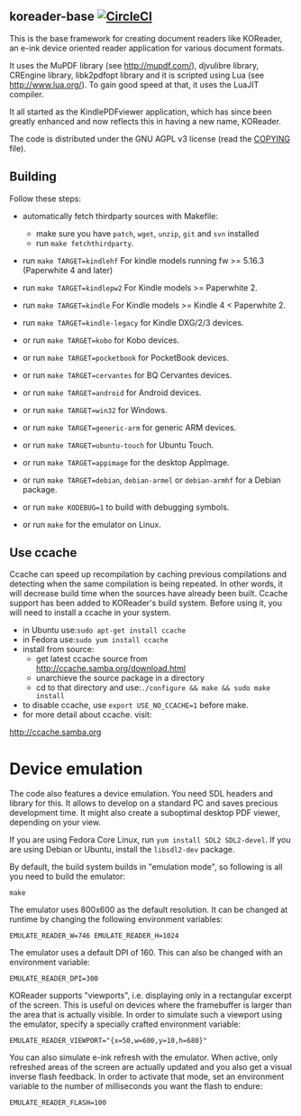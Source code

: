 ## koreader-base [![CircleCI](https://circleci.com/gh/koreader/koreader-base.svg?style=svg)](https://circleci.com/gh/koreader/koreader-base)

This is the base framework for creating document readers like KOReader,
an e-ink device oriented reader application for various document formats.

It uses the MuPDF library (see http://mupdf.com/), djvulibre library,
CREngine library, libk2pdfopt library and it is scripted using Lua (see
http://www.lua.org/). To gain good speed at that, it uses the LuaJIT compiler.

It all started as the KindlePDFviewer application, which has since been
greatly enhanced and now reflects this in having a new name, KOReader.

The code is distributed under the GNU AGPL v3 license (read the [COPYING](COPYING) file).

## Building

Follow these steps:

* automatically fetch thirdparty sources with Makefile:
  * make sure you have `patch`, `wget`, `unzip`, `git` and `svn` installed
  * run `make fetchthirdparty`.
* run `make TARGET=kindlehf` For kindle models running fw >= 5.16.3 (Paperwhite 4 and later)

* run `make TARGET=kindlepw2` For Kindle models >= Paperwhite 2.

* run `make TARGET=kindle` For Kindle models >= Kindle 4 < Paperwhite 2.

* run `make TARGET=kindle-legacy` for Kindle DXG/2/3 devices.

* or run `make TARGET=kobo` for Kobo devices.

* or run `make TARGET=pocketbook` for PocketBook devices.

* or run `make TARGET=cervantes` for BQ Cervantes devices.

* or run `make TARGET=android` for Android devices.

* or run `make TARGET=win32` for Windows.

* or run `make TARGET=generic-arm` for generic ARM devices.

* or run `make TARGET=ubuntu-touch` for Ubuntu Touch.

* or run `make TARGET=appimage` for the desktop AppImage.

* or run `make TARGET=debian`, `debian-armel` or `debian-armhf` for a Debian package.

* or run `make KODEBUG=1` to build with debugging symbols.

* or run `make` for the emulator on Linux.

## Use ccache

Ccache can speed up recompilation by caching previous compilations and detecting
when the same compilation is being repeated. In other words, it will decrease
build time when the sources have already been built. Ccache support has been added to
KOReader's build system. Before using it, you will need to install a ccache in your
system.

* in Ubuntu use:`sudo apt-get install ccache`
* in Fedora use:`sudo yum install ccache`
* install from source:
  * get latest ccache source from http://ccache.samba.org/download.html
  * unarchieve the source package in a directory
  * cd to that directory and use:`./configure && make && sudo make install`
* to disable ccache, use `export USE_NO_CCACHE=1` before make.
* for more detail about ccache. visit:

http://ccache.samba.org

Device emulation
================

The code also features a device emulation. You need SDL headers and library
for this. It allows to develop on a standard PC and saves precious development
time. It might also create a suboptimal desktop PDF viewer, depending
on your view.

If you are using Fedora Core Linux, run `yum install SDL2 SDL2-devel`.
If you are using Debian or Ubuntu, install the `libsdl2-dev` package.

By default, the build system builds in "emulation mode", so following is all
you need to build the emulator:

```
make
```

The emulator uses 800x600 as the default resolution. It can be
changed at runtime by changing the following environment variables:

```
EMULATE_READER_W=746 EMULATE_READER_H=1024
```

The emulator uses a default DPI of 160. This can also be changed with an environment variable:

```
EMULATE_READER_DPI=300
```

KOReader supports "viewports", i.e. displaying only in a rectangular
excerpt of the screen. This is useful on devices where the framebuffer
is larger than the area that is actually visible. In order to simulate
such a viewport using the emulator, specify a specially crafted environment
variable:
```
EMULATE_READER_VIEWPORT="{x=50,w=600,y=10,h=680}"
```

You can also simulate e-ink refresh with the emulator. When active, only
refreshed areas of the screen are actually updated and you also get a visual
inverse flash feedback. In order to activate that mode, set an environment
variable to the number of milliseconds you want the flash to endure:
```
EMULATE_READER_FLASH=100
```
